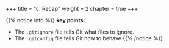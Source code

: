 +++
title = "c. Recap"
weight = 2
chapter = true
+++

{{% notice info %}}
**key points:**
- The `.gitignore` file tells Git what files to ignore.
- The `.gitconfig` file tells Git how to behave
{{% /notice %}}
